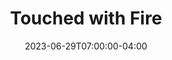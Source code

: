 ---
title: Touched with Fire
date: 2023-06-29T07:00:00-04:00
draft: true
ShowToc: true
tags:
  - fire
  - creativity
cover:
  image: images/dalle-touched-with-fire.jpg
  # can also paste direct link from external site
  # ex. https://i.ibb.co/K0HVPBd/paper-mod-profilemode.png
  # alt:
  caption: | 
    Touched with fire, by another of the same
  relative: true # To use relative path for cover image, used in hugo Page-bundles
---